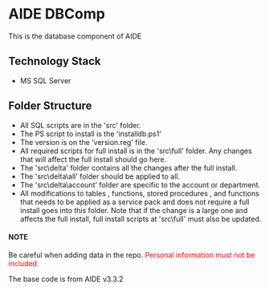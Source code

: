 # AIDE DBComp

This is the database component of AIDE

## Technology Stack
- MS SQL Server

## Folder Structure

- All SQL scripts are in the 'src' folder. 
- The PS script to install is the 'installdb.ps1'
- The version is on the 'version.reg' file.
- All required scripts for full install is in the 'src\full' folder.  Any changes that will affect the full install should go here.
- The 'src\delta' folder contains all the changes after the full install.
- The 'src\delta\all' folder should be applied to all.
- The 'src\delta\account' folder are specific to the account or department.
- All modifications to tables , functions, stored procedures , and functions that needs to be applied as a service pack and does not require a full install goes into this folder.  Note that if the change is a large one and affects the full install, full install scripts at 'src\full' must also be updated.

#### NOTE
Be careful when adding data in the repo. <span style='color:red'>Personal information must not be included.</span>

The base code is from AIDE v3.3.2
